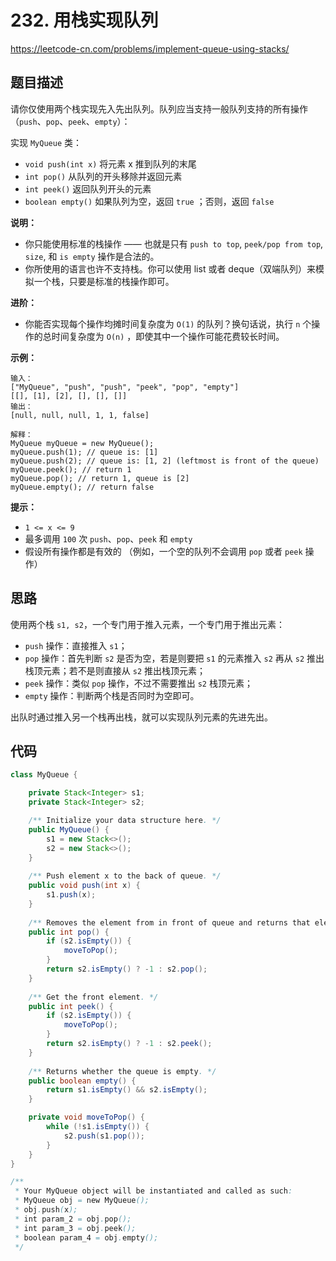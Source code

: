 # 232. 用栈实现队列

https://leetcode-cn.com/problems/implement-queue-using-stacks/

## 题目描述

请你仅使用两个栈实现先入先出队列。队列应当支持一般队列支持的所有操作（`push`、`pop`、`peek`、`empty`）：

实现 `MyQueue` 类：

* `void push(int x)` 将元素 x 推到队列的末尾
* `int pop()` 从队列的开头移除并返回元素
* `int peek()` 返回队列开头的元素
* `boolean empty()` 如果队列为空，返回 `true` ；否则，返回 `false`



**说明：**

* 你只能使用标准的栈操作 —— 也就是只有 `push to top`, `peek/pop from top`, `size`, 和 `is empty` 操作是合法的。
* 你所使用的语言也许不支持栈。你可以使用 list 或者 deque（双端队列）来模拟一个栈，只要是标准的栈操作即可。



**进阶：**

* 你能否实现每个操作均摊时间复杂度为 `O(1)` 的队列？换句话说，执行 `n` 个操作的总时间复杂度为 `O(n)` ，即使其中一个操作可能花费较长时间。



**示例：**

```
输入：
["MyQueue", "push", "push", "peek", "pop", "empty"]
[[], [1], [2], [], [], []]
输出：
[null, null, null, 1, 1, false]

解释：
MyQueue myQueue = new MyQueue();
myQueue.push(1); // queue is: [1]
myQueue.push(2); // queue is: [1, 2] (leftmost is front of the queue)
myQueue.peek(); // return 1
myQueue.pop(); // return 1, queue is [2]
myQueue.empty(); // return false
```



**提示：**

* `1 <= x <= 9`
* 最多调用 `100` 次 `push`、`pop`、`peek` 和 `empty`
* 假设所有操作都是有效的 （例如，一个空的队列不会调用 `pop` 或者 `peek` 操作）



## 思路

使用两个栈 `s1, s2`，一个专门用于推入元素，一个专门用于推出元素：

* `push` 操作：直接推入 `s1`；
* `pop` 操作：首先判断 `s2` 是否为空，若是则要把 `s1` 的元素推入 `s2` 再从 `s2` 推出栈顶元素；若不是则直接从 `s2` 推出栈顶元素；
* `peek` 操作：类似 `pop` 操作，不过不需要推出 `s2` 栈顶元素；
* `empty` 操作：判断两个栈是否同时为空即可。

出队时通过推入另一个栈再出栈，就可以实现队列元素的先进先出。



## 代码

```java
class MyQueue {

    private Stack<Integer> s1;
    private Stack<Integer> s2;

    /** Initialize your data structure here. */
    public MyQueue() {
        s1 = new Stack<>();
        s2 = new Stack<>();
    }
    
    /** Push element x to the back of queue. */
    public void push(int x) {
        s1.push(x);
    }
    
    /** Removes the element from in front of queue and returns that element. */
    public int pop() {
        if (s2.isEmpty()) {
            moveToPop();
        }
        return s2.isEmpty() ? -1 : s2.pop();
    }
    
    /** Get the front element. */
    public int peek() {
        if (s2.isEmpty()) {
            moveToPop();
        }
        return s2.isEmpty() ? -1 : s2.peek();
    }
    
    /** Returns whether the queue is empty. */
    public boolean empty() {
        return s1.isEmpty() && s2.isEmpty();
    }

    private void moveToPop() {
        while (!s1.isEmpty()) {
            s2.push(s1.pop());
        }
    }
}

/**
 * Your MyQueue object will be instantiated and called as such:
 * MyQueue obj = new MyQueue();
 * obj.push(x);
 * int param_2 = obj.pop();
 * int param_3 = obj.peek();
 * boolean param_4 = obj.empty();
 */
```

